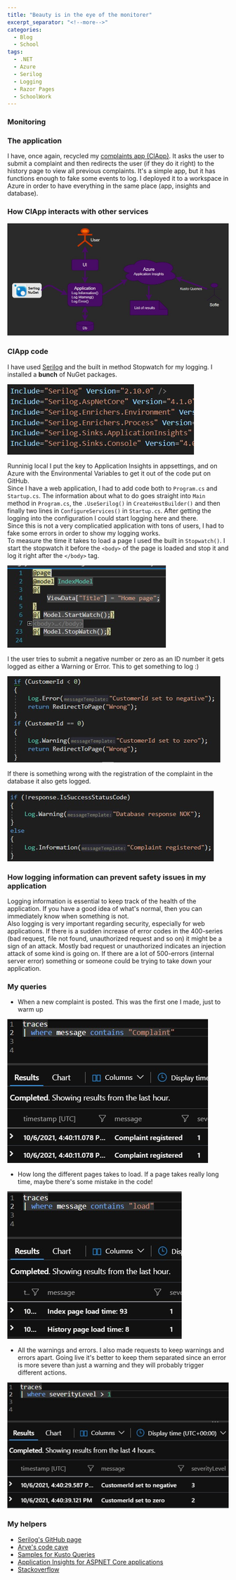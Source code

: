 ```yaml
---
title: "Beauty is in the eye of the monitorer"
excerpt_separator: "<!--more-->"
categories:
  - Blog
  - School
tags:
  - .NET
  - Azure
  - Serilog
  - Logging
  - Razor Pages
  - SchoolWork
---
```

### Monitoring  
### The application  

I have, once again, recycled my [complaints app (ClApp)](https://bigclapplogged.azurewebsites.net/). It asks the user to submit a complaint and then redirects the user (if they do it right) to the history page to view all previous complaints. It's a simple app, but it has functions enough to fake some events to log. I deployed it to a workspace in Azure in order to have everything in the same place (app, insights and database).

### How ClApp interacts with other services  

![Diagram](https://raw.githubusercontent.com/Baverstrand/Baverstrand.github.io/master/img/211006appmap.jpg)

### ClApp code 

I have used [Serilog](https://serilog.net/) and the built in method Stopwatch for my logging. I installed a __bunch__ of NuGet packages.  

![NuGets](https://raw.githubusercontent.com/Baverstrand/Baverstrand.github.io/master/img/211006nugets.jpg)  

Runninig local I put the key to Application Insights in appsettings, and on Azure with the Environmental Variables to get it out of the code put on GitHub.  
Since I have a web application, I had to add code both to `Program.cs` and `Startup.cs`. The information about what to do goes straight into `Main` method in `Program.cs`, the `.UseSerilog()` in `CreateHostBuilder()` and then finally two lines in `ConfigureServices()` in `Startup.cs`.
After getting the logging into the configuration I could start logging here and there.  
Since this is not a very complicatied application with tons of users, I had to fake some errors in order to show my logging works.  
To measure the time it takes to load a page I used the built in `Stopwatch()`. I start the stopwatch it before the `<body>` of the page is loaded and stop it and log it right after the `</body>` tag. 

![StopWatch](https://raw.githubusercontent.com/Baverstrand/Baverstrand.github.io/master/img/211006watchcode.jpg)  

I the user tries to submit a negative number or zero as an ID number it gets logged as either a Warning or Error. This to get something to log :) 

![Error and Warning](https://raw.githubusercontent.com/Baverstrand/Baverstrand.github.io/master/img/211006errorcode.jpg)  

If there is something wrong with the registration of the complaint in the database it also gets logged. 

![Db Warning](https://raw.githubusercontent.com/Baverstrand/Baverstrand.github.io/master/img/211006dberror.jpg)  

### How logging information can prevent safety issues in my application  

Logging information is essential to keep track of the health of the application. If you have a good idea of what's normal, then you can immediately know when something is not.  
Also logging is very important regarding security, especially for web applications. 
If there is a sudden increase of error codes in the 400-series (bad request, file not found, unauthorized request and so on) it might be a sign of an attack. Mostly bad request or unauthorized indicates an injection attack of some kind is going on. 
If there are a lot of 500-errors (internal server error) something or someone could be trying to take down your application. 

### My queries  

- When a new complaint is posted. This was the first one I made, just to warm up  

![New complaint](https://raw.githubusercontent.com/Baverstrand/Baverstrand.github.io/master/img/211006kustocomplaint.jpg)  

- How long the different pages takes to load. If a page takes really long time, maybe there's some mistake in the code!

![Loading times](https://raw.githubusercontent.com/Baverstrand/Baverstrand.github.io/master/img/211006kustoload.jpg)  

- All the warnings and errors. I also made requests to keep warnings and errors apart. Going live it's better to keep them separated since an error is more severe than just a warning and they will probably trigger different actions.   

![Severity levels](https://raw.githubusercontent.com/Baverstrand/Baverstrand.github.io/master/img/211006kustoseverity.jpg)  

### My helpers  

- [Serilog's GitHub page](https://github.com/serilog/serilog-settings-configuration)
- [Arve's code cave](https://arvehansen.net/codecave/2020/03/01/appinsights-and-logging-with-serilog/)
- [Samples for Kusto Queries](https://docs.microsoft.com/en-us/azure/data-explorer/kusto/query/samples?pivots=azuredataexplorer)
- [Application Insights for ASPNET Core applications](https://docs.microsoft.com/en-us/azure/azure-monitor/app/asp-net-core)
- [Stackoverflow](https://stackoverflow.com/questions/11459060/razor-void-function)